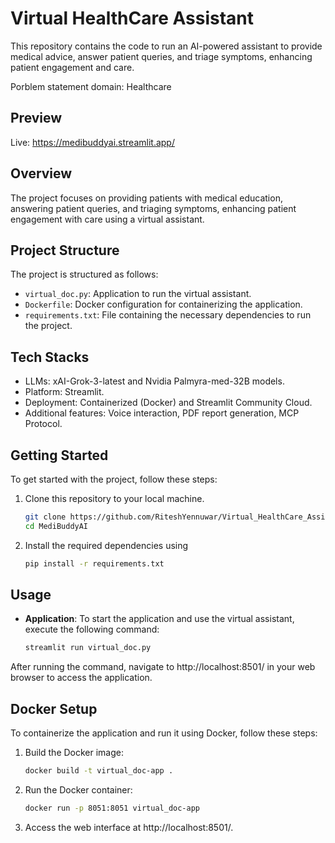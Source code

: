 # Virtual HealthCare Assistant

This repository contains the code to run an AI-powered assistant to provide medical advice, answer patient queries, and triage symptoms, enhancing patient engagement and care.

Porblem statement domain: Healthcare

## Preview
Live: https://medibuddyai.streamlit.app/

## Overview

The project focuses on providing patients with medical education, answering patient queries, and triaging symptoms, enhancing patient engagement with care using a virtual assistant.

## Project Structure

The project is structured as follows:

- `virtual_doc.py`: Application to run the virtual assistant.
- `Dockerfile`: Docker configuration for containerizing the application.
- `requirements.txt`: File containing the necessary dependencies to run the project.

## Tech Stacks
- LLMs: xAI-Grok-3-latest and Nvidia Palmyra-med-32B models.
- Platform: Streamlit.
- Deployment: Containerized (Docker) and Streamlit Community Cloud.
- Additional features: Voice interaction, PDF report generation, MCP Protocol.

## Getting Started

To get started with the project, follow these steps:

1. Clone this repository to your local machine.
    ```bash
    git clone https://github.com/RiteshYennuwar/Virtual_HealthCare_Assistant.git
    cd MediBuddyAI
2. Install the required dependencies using 
    ```bash
    pip install -r requirements.txt

## Usage

- **Application**:  To start the application and use the virtual assistant, execute the following command:
    ```bash
    streamlit run virtual_doc.py

After running the command, navigate to http://localhost:8501/ in your web browser to access the application.

## Docker Setup

To containerize the application and run it using Docker, follow these steps:

1. Build the Docker image:
    ```sh
    docker build -t virtual_doc-app .
    ```
2. Run the Docker container:
    ```sh
    docker run -p 8051:8051 virtual_doc-app
    ```
3. Access the web interface at http://localhost:8501/.

